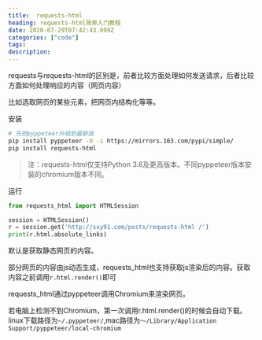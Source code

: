 ```yaml
---
title:  requests-html 
heading: requests-html简单入门教程
date: 2020-07-29T07:42:43.699Z
categories: ["code"]
tags: 
description: 
---
```


requests与requests-html的区别是，前者比较方面处理如何发送请求，后者比较方面如何处理响应的内容（网页内容）

比如选取网页的某些元素，把网页内结构化等等。



安装
```bash
# 先把pyppeteer升级到最新版
pip install pyppeteer -U -i https://mirrors.163.com/pypi/simple/
pip install requests-html

```

> 注：requests-html仅支持Python 3.6及更高版本。不同pyppeteer版本安装的chromium版本不同。


运行
```python
from requests_html import HTMLSession

session = HTMLSession()
r = session.get('http://sxy91.com/posts/requests-html /')
print(r.html.absolute_links)
```




默认是获取静态网页的内容。

部分网页的内容由js动态生成，requests_html也支持获取js渲染后的内容。获取内容之前调用`r.html.render()`即可

requests_html通过pyppeteer调用Chromium来渲染网页。

若电脑上检测不到Chromium，第一次调用r.html.render()的时候会自动下载。linux下载路径为`~/.pyppeteer/`,mac路径为`～/Library/Application Support/pyppeteer/local-chromium`





